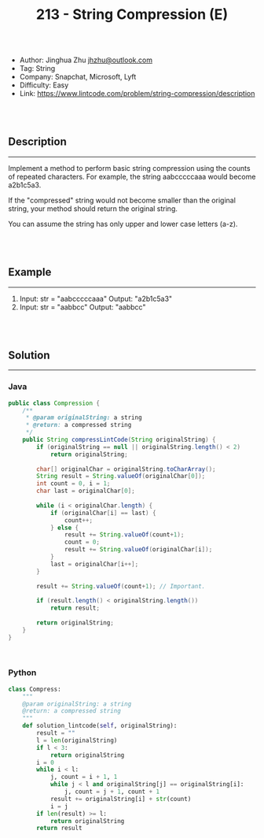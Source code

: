 # <center>213 - String Compression (E)</center> 



<br></br>

* Author: Jinghua Zhu <jhzhu@outlook.com>
* Tag: String
* Company: Snapchat, Microsoft, Lyft
* Difficulty: Easy
* Link: https://www.lintcode.com/problem/string-compression/description

<br></br>



## Description
----
Implement a method to perform basic string compression using the counts of repeated characters. For example, the string aabcccccaaa would become a2b1c5a3.

If the "compressed" string would not become smaller than the original string, your method should return the original string.

You can assume the string has only upper and lower case letters (a-z).

<br></br>



## Example
----
1. Input: str = "aabcccccaaa" Output: "a2b1c5a3"
2. Input: str = "aabbcc" Output: "aabbcc"

<br></br>



## Solution
----
### Java
```java
public class Compression {
	/**
     * @param originalString: a string
     * @return: a compressed string
     */
    public String compressLintCode(String originalString) {
        if (originalString == null || originalString.length() < 2)
            return originalString;
        
        char[] originalChar = originalString.toCharArray();
        String result = String.valueOf(originalChar[0]);
        int count = 0, i = 1;
        char last = originalChar[0];
        
        while (i < originalChar.length) {
            if (originalChar[i] == last) {
                count++;
            } else {
                result += String.valueOf(count+1);
                count = 0;
                result += String.valueOf(originalChar[i]);
            }
            last = originalChar[i++];
        }
        
        result += String.valueOf(count+1); // Important.
        
        if (result.length() < originalString.length())
            return result;
        
        return originalString;
    }
}
```

<br>


### Python
```python
class Compress:
    """
    @param originalString: a string
    @return: a compressed string
    """
    def solution_lintcode(self, originalString):
        result = ""
        l = len(originalString)
        if l < 3:
            return originalString
        i = 0
        while i < l:
            j, count = i + 1, 1
            while j < l and originalString[j] == originalString[i]:
                j, count = j + 1, count + 1
            result += originalString[i] + str(count)
            i = j
        if len(result) >= l:
            return originalString
        return result
```